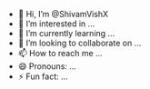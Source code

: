 - 👋 Hi, I’m @ShivamVishX
- 👀 I’m interested in ...
- 🌱 I’m currently learning ...
- 💞️ I’m looking to collaborate on ...
- 📫 How to reach me ...
- 😄 Pronouns: ...
- ⚡ Fun fact: ...

<!---
ShivamVishX/ShivamVishX is a ✨ special ✨ repository because its `README.md` (this file) appears on your GitHub profile.
You can click the Preview link to take a look at your changes.
--->
